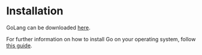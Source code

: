 # Installation

GoLang can be downloaded [here](https://golang.org/dl/).

For further information on how to install Go on your operating system, follow [this guide](https://golang.org/doc/install).

